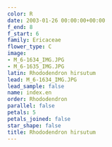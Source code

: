 ```yaml
---
color: R
date: 2003-01-26 00:00:00+00:00
f_end: 8
f_start: 6
family: Ericaceae
flower_type: C
image:
- M_6-1634_IMG.JPG
- M_6-1635_IMG.JPG
latin: Rhododendron hirsutum
lead: M_6-1634_IMG.JPG
lead_sample: false
name: index.en
order: Rhododendron
parallel: false
petals: 5
petals_joined: false
star_shape: false
title: Rhododendron hirsutum
---
```

